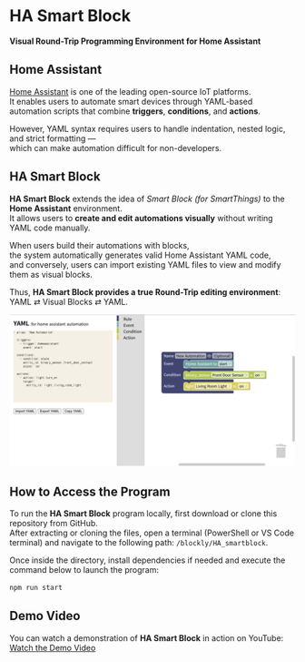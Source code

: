 # HA Smart Block  
**Visual Round-Trip Programming Environment for Home Assistant**  




## Home Assistant
[Home Assistant](https://www.home-assistant.io/) is one of the leading open-source IoT platforms.  
It enables users to automate smart devices through YAML-based automation scripts that combine **triggers**, **conditions**, and **actions**.

However, YAML syntax requires users to handle indentation, nested logic, and strict formatting —  
which can make automation difficult for non-developers.




## HA Smart Block
**HA Smart Block** extends the idea of *Smart Block (for SmartThings)* to the **Home Assistant** environment.  
It allows users to **create and edit automations visually** without writing YAML code manually.

When users build their automations with blocks,  
the system automatically generates valid Home Assistant YAML code,  
and conversely, users can import existing YAML files to view and modify them as visual blocks.

Thus, **HA Smart Block provides a true Round-Trip editing environment**:  
YAML ⇄ Visual Blocks ⇄ YAML.

![HA Block](https://github.com/seomihyeons/HA_smartblock/blob/main/ha_smartblock.png)

## How to Access the Program

To run the **HA Smart Block** program locally, first download or clone this repository from GitHub.  
After extracting or cloning the files, open a terminal (PowerShell or VS Code terminal) and navigate to the following path: `/blockly/HA_smartblock`.

Once inside the directory, install dependencies if needed and execute the command below to launch the program:  
```bash
npm run start
```


## Demo Video

You can watch a demonstration of **HA Smart Block** in action on YouTube:  
[Watch the Demo Video](https://youtu.be/jua_SjaCClo?si=6nmnx814JoCcibmV)
